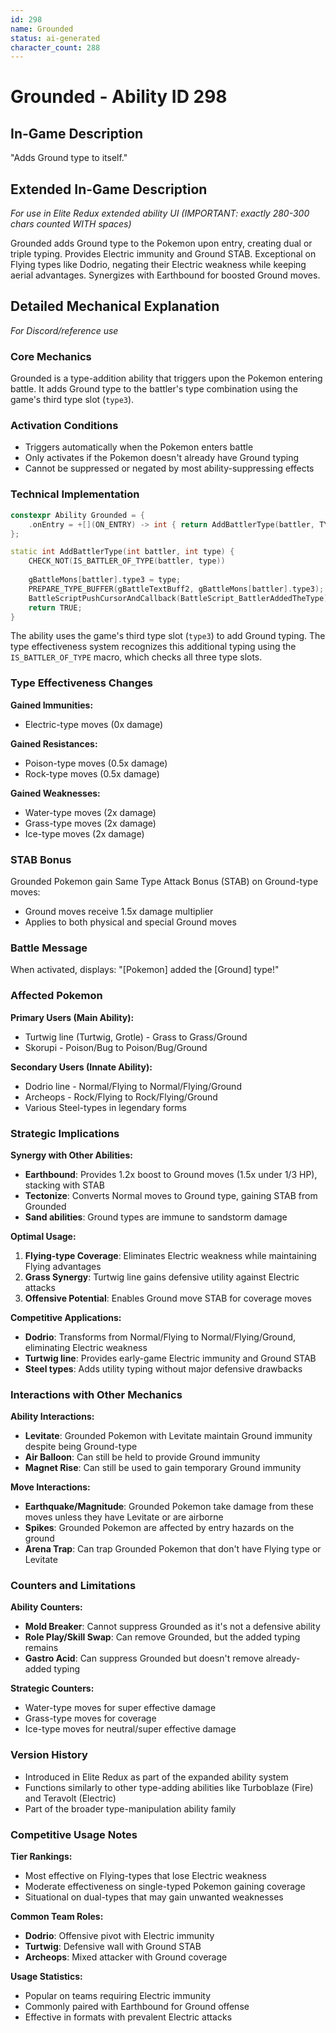 ```yaml
---
id: 298
name: Grounded
status: ai-generated
character_count: 288
---
```


# Grounded - Ability ID 298

## In-Game Description
"Adds Ground type to itself."

## Extended In-Game Description
*For use in Elite Redux extended ability UI (IMPORTANT: exactly 280-300 chars counted WITH spaces)*

Grounded adds Ground type to the Pokemon upon entry, creating dual or triple typing. Provides Electric immunity and Ground STAB. Exceptional on Flying types like Dodrio, negating their Electric weakness while keeping aerial advantages. Synergizes with Earthbound for boosted Ground moves.

## Detailed Mechanical Explanation
*For Discord/reference use*

### Core Mechanics
Grounded is a type-addition ability that triggers upon the Pokemon entering battle. It adds Ground type to the battler's type combination using the game's third type slot (`type3`).

### Activation Conditions
- Triggers automatically when the Pokemon enters battle
- Only activates if the Pokemon doesn't already have Ground typing
- Cannot be suppressed or negated by most ability-suppressing effects

### Technical Implementation
```cpp
constexpr Ability Grounded = {
    .onEntry = +[](ON_ENTRY) -> int { return AddBattlerType(battler, TYPE_GROUND); },
};

static int AddBattlerType(int battler, int type) {
    CHECK_NOT(IS_BATTLER_OF_TYPE(battler, type))
    
    gBattleMons[battler].type3 = type;
    PREPARE_TYPE_BUFFER(gBattleTextBuff2, gBattleMons[battler].type3);
    BattleScriptPushCursorAndCallback(BattleScript_BattlerAddedTheType);
    return TRUE;
}
```

The ability uses the game's third type slot (`type3`) to add Ground typing. The type effectiveness system recognizes this additional typing using the `IS_BATTLER_OF_TYPE` macro, which checks all three type slots.

### Type Effectiveness Changes
**Gained Immunities:**
- Electric-type moves (0x damage)

**Gained Resistances:**
- Poison-type moves (0.5x damage)
- Rock-type moves (0.5x damage)

**Gained Weaknesses:**
- Water-type moves (2x damage)
- Grass-type moves (2x damage)
- Ice-type moves (2x damage)

### STAB Bonus
Grounded Pokemon gain Same Type Attack Bonus (STAB) on Ground-type moves:
- Ground moves receive 1.5x damage multiplier
- Applies to both physical and special Ground moves

### Battle Message
When activated, displays: "[Pokemon] added the [Ground] type!"

### Affected Pokemon
**Primary Users (Main Ability):**
- Turtwig line (Turtwig, Grotle) - Grass to Grass/Ground
- Skorupi - Poison/Bug to Poison/Bug/Ground

**Secondary Users (Innate Ability):**
- Dodrio line - Normal/Flying to Normal/Flying/Ground
- Archeops - Rock/Flying to Rock/Flying/Ground
- Various Steel-types in legendary forms

### Strategic Implications

**Synergy with Other Abilities:**
- **Earthbound**: Provides 1.2x boost to Ground moves (1.5x under 1/3 HP), stacking with STAB
- **Tectonize**: Converts Normal moves to Ground type, gaining STAB from Grounded
- **Sand abilities**: Ground types are immune to sandstorm damage

**Optimal Usage:**
1. **Flying-type Coverage**: Eliminates Electric weakness while maintaining Flying advantages
2. **Grass Synergy**: Turtwig line gains defensive utility against Electric attacks
3. **Offensive Potential**: Enables Ground move STAB for coverage moves

**Competitive Applications:**
- **Dodrio**: Transforms from Normal/Flying to Normal/Flying/Ground, eliminating Electric weakness
- **Turtwig line**: Provides early-game Electric immunity and Ground STAB
- **Steel types**: Adds utility typing without major defensive drawbacks

### Interactions with Other Mechanics

**Ability Interactions:**
- **Levitate**: Grounded Pokemon with Levitate maintain Ground immunity despite being Ground-type
- **Air Balloon**: Can still be held to provide Ground immunity
- **Magnet Rise**: Can still be used to gain temporary Ground immunity

**Move Interactions:**
- **Earthquake/Magnitude**: Grounded Pokemon take damage from these moves unless they have Levitate or are airborne
- **Spikes**: Grounded Pokemon are affected by entry hazards on the ground
- **Arena Trap**: Can trap Grounded Pokemon that don't have Flying type or Levitate

### Counters and Limitations

**Ability Counters:**
- **Mold Breaker**: Cannot suppress Grounded as it's not a defensive ability
- **Role Play/Skill Swap**: Can remove Grounded, but the added typing remains
- **Gastro Acid**: Can suppress Grounded but doesn't remove already-added typing

**Strategic Counters:**
- Water-type moves for super effective damage
- Grass-type moves for coverage
- Ice-type moves for neutral/super effective damage

### Version History
- Introduced in Elite Redux as part of the expanded ability system
- Functions similarly to other type-adding abilities like Turboblaze (Fire) and Teravolt (Electric)
- Part of the broader type-manipulation ability family

### Competitive Usage Notes
**Tier Rankings:**
- Most effective on Flying-types that lose Electric weakness
- Moderate effectiveness on single-typed Pokemon gaining coverage
- Situational on dual-types that may gain unwanted weaknesses

**Common Team Roles:**
- **Dodrio**: Offensive pivot with Electric immunity
- **Turtwig**: Defensive wall with Ground STAB
- **Archeops**: Mixed attacker with Ground coverage

**Usage Statistics:**
- Popular on teams requiring Electric immunity
- Commonly paired with Earthbound for Ground offense
- Effective in formats with prevalent Electric attacks